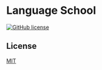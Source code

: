 # Language School
[![GitHub license](https://img.shields.io/github/license/Radomyr-kh/language-school)](https://github.com/Radomyr-kh/language-school/blob/main/LICENSE.md)

## License
[MIT](https://choosealicense.com/licenses/mit/)
